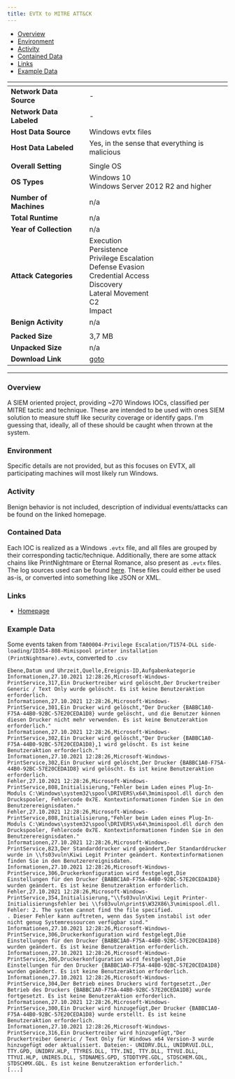 ```yaml
---
title: EVTX to MITRE ATT&CK
---
```


- [Overview](#overview)
- [Environment](#environment)
- [Activity](#activity)
- [Contained Data](#contained-data)
- [Links](#links)
- [Example Data](#example-data)

| <!-- -->                 | <!-- -->                                                                                                                                          |
|--------------------------|---------------------------------------------------------------------------------------------------------------------------------------------------|
| **Network Data Source**  | -                                                                                                                                                 |
| **Network Data Labeled** | -                                                                                                                                                 |
| **Host Data Source**     | Windows evtx files                                                                                                                                |
| **Host Data Labeled**    | Yes, in the sense that everything is malicious                                                                                                    |
|                          |                                                                                                                                                   |
| **Overall Setting**      | Single OS                                                                                                                                         |
| **OS Types**             | Windows 10<br/>Windows Server 2012 R2 and higher                                                                                                  |
| **Number of Machines**   | n/a                                                                                                                                               |
| **Total Runtime**        | n/a                                                                                                                                               |
| **Year of Collection**   | n/a                                                                                                                                               |
| **Attack Categories**    | Execution<br/>Persistence<br/>Privilege Escalation<br/>Defense Evasion<br/>Credential Access<br/>Discovery<br/>Lateral Movement<br/>C2<br/>Impact |
| **Benign Activity**      | n/a                                                                                                                                               |
|                          |                                                                                                                                                   |
| **Packed Size**          | 3,7 MB                                                                                                                                            |
| **Unpacked Size**        | n/a                                                                                                                                               |
| **Download Link**        | [goto](https://github.com/mdecrevoisier/EVTX-to-MITRE-Attack/archive/refs/heads/master.zip)                                                       |

***

### Overview

A SIEM oriented project, providing ~270 Windows IOCs, classified per MITRE tactic and technique.
These are intended to be used with ones SIEM solution to measure stuff like security coverage or identify gaps.
I'm guessing that, ideally, all of these should be caught when thrown at the system.

### Environment

Specific details are not provided, but as this focuses on EVTX, all participating machines will most likely run Windows.

### Activity

Benign behavior is not included, description of individual events/attacks can be found on the linked homepage.

### Contained Data

Each IOC is realized as a Windows `.evtx` file, and all files are grouped by their corresponding tactic/technique.
Additionally, there are some attack chains like PrintNightmare or Eternal Romance, also present as `.evtx` files.
The log sources used can be
found [here](https://github.com/mdecrevoisier/EVTX-to-MITRE-Attack#microsoft-log-sources-used).
These files could either be used as-is, or converted into something like JSON or XML.

### Links

- [Homepage](https://github.com/mdecrevoisier/EVTX-to-MITRE-Attack)

### Example Data

Some events taken
from `TA00004-Privilege Escalation/T1574-DLL side-loading/ID354-808-Mimispool printer installation (PrintNightmare).evtx`,
converted to `.csv`

```
Ebene,Datum und Uhrzeit,Quelle,Ereignis-ID,Aufgabenkategorie
Informationen,27.10.2021 12:28:26,Microsoft-Windows-PrintService,317,Ein Druckertreiber wird gelöscht,Der Druckertreiber Generic / Text Only wurde gelöscht. Es ist keine Benutzeraktion erforderlich.
Informationen,27.10.2021 12:28:26,Microsoft-Windows-PrintService,301,Ein Drucker wird gelöscht,"Der Drucker {BABBC1A0-F75A-44B0-92BC-57E20CEDA1D8} wurde gelöscht, und die Benutzer können diesen Drucker nicht mehr verwenden. Es ist keine Benutzeraktion erforderlich."
Informationen,27.10.2021 12:28:26,Microsoft-Windows-PrintService,302,Ein Drucker wird gelöscht,"Der Drucker {BABBC1A0-F75A-44B0-92BC-57E20CEDA1D8},1 wird gelöscht. Es ist keine Benutzeraktion erforderlich."
Informationen,27.10.2021 12:28:26,Microsoft-Windows-PrintService,302,Ein Drucker wird gelöscht,Der Drucker {BABBC1A0-F75A-44B0-92BC-57E20CEDA1D8} wird gelöscht. Es ist keine Benutzeraktion erforderlich.
Fehler,27.10.2021 12:28:26,Microsoft-Windows-PrintService,808,Initialisierung,"Fehler beim Laden eines Plug-In-Moduls C:\Windows\system32\spool\DRIVERS\x64\3mimispool.dll durch den Druckspooler, Fehlercode 0x7E. Kontextinformationen finden Sie in den Benutzerereignisdaten."
Fehler,27.10.2021 12:28:26,Microsoft-Windows-PrintService,808,Initialisierung,"Fehler beim Laden eines Plug-In-Moduls C:\Windows\system32\spool\DRIVERS\x64\3mimispool.dll durch den Druckspooler, Fehlercode 0x7E. Kontextinformationen finden Sie in den Benutzerereignisdaten."
Informationen,27.10.2021 12:28:26,Microsoft-Windows-PrintService,823,Der Standarddrucker wird geändert,Der Standarddrucker wurde in \\fs03vuln\Kiwi Legit Printer geändert. Kontextinformationen finden Sie in den Benutzerereignisdaten.
Informationen,27.10.2021 12:28:26,Microsoft-Windows-PrintService,306,Druckerkonfiguration wird festgelegt,Die Einstellungen für den Drucker {BABBC1A0-F75A-44B0-92BC-57E20CEDA1D8} wurden geändert. Es ist keine Benutzeraktion erforderlich.
Fehler,27.10.2021 12:28:26,Microsoft-Windows-PrintService,354,Initialisierung,"\\fs03vuln\Kiwi Legit Printer-Initialisierungsfehler bei \\fs03vuln\print$\W32X86\3\mimispool.dll. Fehler: 2. The system cannot find the file specified.
. Dieser Fehler kann auftreten, wenn das System instabil ist oder nicht genug Systemressourcen verfügbar sind."
Informationen,27.10.2021 12:28:26,Microsoft-Windows-PrintService,306,Druckerkonfiguration wird festgelegt,Die Einstellungen für den Drucker {BABBC1A0-F75A-44B0-92BC-57E20CEDA1D8} wurden geändert. Es ist keine Benutzeraktion erforderlich.
Informationen,27.10.2021 12:28:26,Microsoft-Windows-PrintService,306,Druckerkonfiguration wird festgelegt,Die Einstellungen für den Drucker {BABBC1A0-F75A-44B0-92BC-57E20CEDA1D8} wurden geändert. Es ist keine Benutzeraktion erforderlich.
Informationen,27.10.2021 12:28:26,Microsoft-Windows-PrintService,304,Der Betrieb eines Druckers wird fortgesetzt.,Der Betrieb des Druckers {BABBC1A0-F75A-44B0-92BC-57E20CEDA1D8} wurde fortgesetzt. Es ist keine Benutzeraktion erforderlich.
Informationen,27.10.2021 12:28:26,Microsoft-Windows-PrintService,300,Ein Drucker wird hinzugefügt,Der Drucker {BABBC1A0-F75A-44B0-92BC-57E20CEDA1D8} wurde erstellt. Es ist keine Benutzeraktion erforderlich.
Informationen,27.10.2021 12:28:26,Microsoft-Windows-PrintService,316,Ein Druckertreiber wird hinzugefügt,"Der Druckertreiber Generic / Text Only für Windows x64 Version-3 wurde hinzugefügt oder aktualisiert. Dateien:- UNIDRV.DLL, UNIDRVUI.DLL, TTY.GPD, UNIDRV.HLP, TTYRES.DLL, TTY.INI, TTY.DLL, TTYUI.DLL, TTYUI.HLP, UNIRES.DLL, STDNAMES.GPD, STDDTYPE.GDL, STDSCHEM.GDL, STDSCHMX.GDL. Es ist keine Benutzeraktion erforderlich."
[...]
```